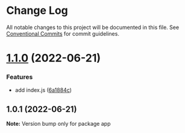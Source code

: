 # Change Log

All notable changes to this project will be documented in this file.
See [Conventional Commits](https://conventionalcommits.org) for commit guidelines.

# [1.1.0](https://github.com/iamyoki/yarn-workspaces/compare/v1.0.1...v1.1.0) (2022-06-21)


### Features

* add index.js ([6a1884c](https://github.com/iamyoki/yarn-workspaces/commit/6a1884ca218de34c4bd3417fc4ee6e330895e9e7))





## 1.0.1 (2022-06-21)

**Note:** Version bump only for package app
